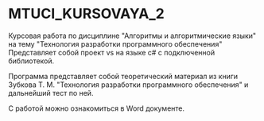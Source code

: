 # MTUCI_KURSOVAYA_2
Курсовая работа по дисциплине "Алгоритмы и алгоритмические языки" на тему "Технология разработки программного обеспечения" 
Представляет собой проект vs на языке c# с подключенной библиотекой.

Программа представляет собой теоретический материал из книги Зубкова Т. М. "Технология разработки программного обеспечения" и дальнейший тест по ней.

С работой можно ознакомиться в Word документе.
